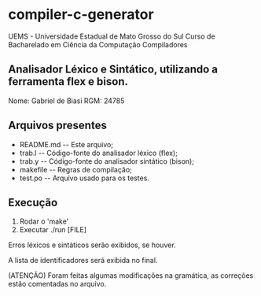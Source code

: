 # compiler-c-generator

UEMS - Universidade Estadual de Mato Grosso do Sul
Curso de Bacharelado em Ciência da Computação
Compiladores

## Analisador Léxico e Sintático, utilizando a ferramenta flex e bison.
Nome: Gabriel de Biasi
RGM: 24785

## Arquivos presentes
* README.md				-- Este arquivo;
* trab.l				-- Código-fonte do analisador léxico (flex);
* trab.y				-- Código-fonte do analisador sintático (bison);
* makefile				-- Regras de compilação;
* test.po 				-- Arquivo usado para os testes.

## Execução
1. Rodar o 'make'
2. Executar ./run [FILE]

Erros léxicos e sintáticos serão exibidos, se houver.

A lista de identificadores será exibida no final.

(ATENÇÃO)
Foram feitas algumas modificações na gramática, as correções estão comentadas no arquivo.

